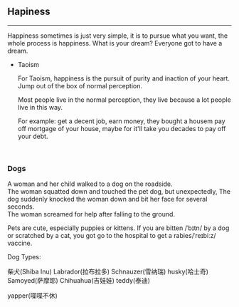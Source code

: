 ## Hapiness

<hr>

Happiness sometimes is just very simple, it is to pursue what you want, the whole process is happiness.
What is your dream? Everyone got to have a dream.

- Taoism

    For Taoism, happiness is the pursuit of purity and inaction of your heart.
    Jump out of the box of normal perception.

    Most people live in the normal perception, they live because a lot people live in this way.

    For example: get a decent job, earn money, they bought a housem pay off mortgage  of your house, maybe for it'll take you decades to pay off your debt.


&nbsp;

### Dogs

A woman and her child walked to a dog on the roadside. <br>
The woman squatted down and touched the pet dog, but unexpectedly,
The dog suddenly knocked the woman down and bit her face for several seconds. <br>
The woman screamed for help after falling to the ground. <br>

Pets are cute, especially puppies or kittens.
If you are bitten /ˈbɪtn/ by a dog or scratched by a cat, you got go to the hospital to get a rabies/ˈreɪbiːz/ vaccine.

Dog Types:

柴犬(Shiba Inu)
Labrador(拉布拉多)
Schnauzer(雪纳瑞)
husky(哈士奇)
Samoyed(萨摩耶)
Chihuahua(吉娃娃)
teddy(泰迪)

yapper(喋喋不休)
